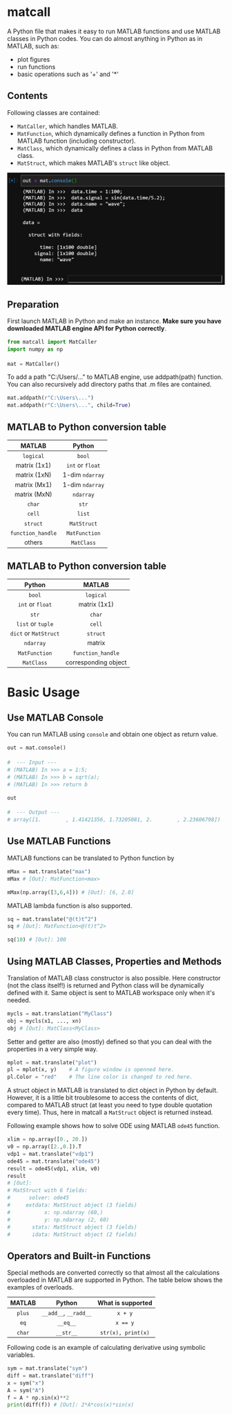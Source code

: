 # matcall
A Python file that makes it easy to run MATLAB functions and use MATLAB classes in Python codes. You can do almost anything in Python as in MATLAB, such as:

- plot figures
- run functions
- basic operations such as '+' and '*'

## Contents

Following classes are contained:

- `MatCaller`, which handles MATLAB.
- `MatFunction`, which dynamically defines a function in Python from MATLAB function (including constructor).
- `MatClass`, which dynamically defines a class in Python from MATLAB class.
- `MatStruct`, which makes MATLAB's `struct` like object.

<img src="images/example.png" width="600">

## Preparation

First launch MATLAB in Python and make an instance. **Make sure you have downloaded MATLAB engine API for Python correctly**.

```python
from matcall import MatCaller
import numpy as np

mat = MatCaller()
```

To add a path "C:/Users/..." to MATLAB engine, use addpath(path) function. You can also recursively add directory paths that .m files are contained.

```python
mat.addpath(r"C:\Users\...")
mat.addpath(r"C:\Users\...", child=True)
```
## MATLAB to Python conversion table

|MATLAB|Python|
|:----:|:----:|
|`logical`|`bool`|
|matrix (1x1)|`int` or `float`|
|matrix (1xN)|1-dim `ndarray`|
|matrix (Mx1)|1-dim `ndarray`|
|matrix (MxN)|`ndarray`|
|`char`|`str`|
|`cell`|`list`|
|`struct`|`MatStruct`|
|`function_handle`|`MatFunction`|
|others|`MatClass`|

## MATLAB to Python conversion table

|Python|MATLAB|
|:----:|:----:|
|`bool`|`logical`|
|`int` or `float`|matrix (1x1)|
|`str`|`char`|
|`list` or `tuple`|`cell`|
|`dict` or `MatStruct`|`struct`|
|`ndarray`|matrix|
|`MatFunction`|`function_handle`|
|`MatClass`|corresponding object|

# Basic Usage

## Use MATLAB Console

You can run MATLAB using `console` and obtain one object as return value.

```python
out = mat.console()

#  --- Input ---
# (MATLAB) In >>> a = 1:5;
# (MATLAB) In >>> b = sqrt(a);
# (MATLAB) In >>> return b
```
```python
out

#  --- Output ---
# array([1.        , 1.41421356, 1.73205081, 2.        , 2.23606798])
```

## Use MATLAB Functions

MATLAB functions can be translated to Python function by

```python
mMax = mat.translate("max")
mMax # [Out]: MatFunction<max>
```
```python
mMax(np.array([3,6,4])) # [Out]: [6, 2.0]
```

MATLAB lambda function is also supported.
```python
sq = mat.translate("@(t)t^2")
sq # [Out]: MatFunction<@(t)t^2>
```
```python
sq(10) # [Out]: 100
```

## Using MATLAB Classes, Properties and Methods

Translation of MATLAB class constructor is also possible. Here constructor (not the class itself!) is returned and Python class will be dynamically defined with it. Same object
is sent to MATLAB workspace only when it's needed.

```python
mycls = mat.translation("MyClass")
obj = mycls(x1, ..., xn)
obj # [Out]: MatClass<MyClass>
```

Setter and getter are also (mostly) defined so that you can deal with the properties in a very simple way.

```python
mplot = mat.translate("plot")
pl = mplot(x, y)    # A figure window is openned here.
pl.Color = "red"    # The line color is changed to red here.
```

A struct object in MATLAB is translated to dict object in Python by default. However, it is a little bit troublesome to access the contents of dict, compared to MATLAB struct (at least you need to type double quotation every time). Thus, here in matcall a `MatStruct` object is returned instead.

Following example shows how to solve ODE using MATLAB `ode45` function.

```python
xlim = np.array([0., 20.])
v0 = np.array([2.,0.]).T
vdp1 = mat.translate("vdp1")
ode45 = mat.translate("ode45")
result = ode45(vdp1, xlim, v0)
result
# [Out]:
# MatStruct with 6 fields:
#      solver: ode45
#     extdata: MatStruct object (3 fields)
#           x: np.ndarray (60,)
#           y: np.ndarray (2, 60)
#       stats: MatStruct object (3 fields)
#       idata: MatStruct object (2 fields)
```


## Operators and Built-in Functions

Special methods are converted correctly so that almost all the calculations overloaded in MATLAB are supported in Python. The table below shows the examples of overloads.

|MATLAB|Python|What is supported|
|:----:|:----:|:---------------:|
|`plus`|`__add__`, `__radd__`| `x + y`|
|`eq`|`__eq__`|`x == y`|
|`char`|`__str__`|`str(x), print(x)`|

Following code is an example of calculating derivative using symbolic variables.

```python
sym = mat.translate("sym")
diff = mat.translate("diff")
x = sym("x")
A = sym("A")
f = A * np.sin(x)**2
print(diff(f)) # [Out]: 2*A*cos(x)*sin(x)
```
